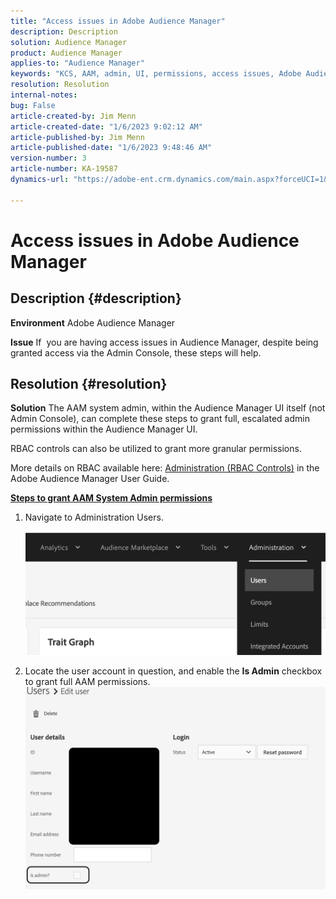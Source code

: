 ```yaml
---
title: "Access issues in Adobe Audience Manager"
description: Description
solution: Audience Manager
product: Audience Manager
applies-to: "Audience Manager"
keywords: "KCS, AAM, admin, UI, permissions, access issues, Adobe Audience Manager, How To"
resolution: Resolution
internal-notes: 
bug: False
article-created-by: Jim Menn
article-created-date: "1/6/2023 9:02:12 AM"
article-published-by: Jim Menn
article-published-date: "1/6/2023 9:48:46 AM"
version-number: 3
article-number: KA-19587
dynamics-url: "https://adobe-ent.crm.dynamics.com/main.aspx?forceUCI=1&pagetype=entityrecord&etn=knowledgearticle&id=49d8e6cc-a08d-ed11-81ac-6045bd006704"

---
```

# Access issues in Adobe Audience Manager

## Description {#description}


<b>Environment</b>
 Adobe Audience Manager

<b>Issue</b>
 If  you are having access issues in Audience Manager, despite being granted access via the Admin Console, these steps will help.


## Resolution {#resolution}


<b>Solution</b>
The AAM system admin, within the Audience Manager UI itself (not Admin Console), can complete these steps to grant full, escalated admin permissions within the Audience Manager UI.

RBAC controls can also be utilized to grant more granular permissions.

More details on RBAC available here: [Administration (RBAC Controls)](https://experienceleague.adobe.com/docs/audience-manager/user-guide/features/administration/administration-overview.html?lang=en) in the Adobe Audience Manager User Guide.

<u><b>Steps to grant AAM System Admin permissions</b></u>

1. Navigate to Administration  Users.

    ![](assets/0c4ffacf-e9d5-ec11-a7b5-000d3a37750e.png)
2. Locate the user account in question, and enable the <b>Is Admin</b> checkbox to grant full AAM permissions.![](assets/07c16ce8-e9d5-ec11-a7b5-000d3a37750e.png)

